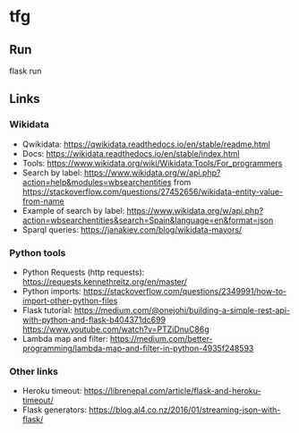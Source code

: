 # tfg

## Run 
flask run

## Links

### Wikidata
* Qwikidata: https://qwikidata.readthedocs.io/en/stable/readme.html
* Docs: https://wikidata.readthedocs.io/en/stable/index.html
* Tools: https://www.wikidata.org/wiki/Wikidata:Tools/For_programmers
* Search by label: https://www.wikidata.org/w/api.php?action=help&modules=wbsearchentities
from https://stackoverflow.com/questions/27452656/wikidata-entity-value-from-name
* Example of search by label: https://www.wikidata.org/w/api.php?action=wbsearchentities&search=Spain&language=en&format=json
* Sparql queries: https://janakiev.com/blog/wikidata-mayors/

### Python tools
* Python Requests (http requests): https://requests.kennethreitz.org/en/master/
* Python imports: https://stackoverflow.com/questions/2349991/how-to-import-other-python-files
* Flask tutorial: https://medium.com/@onejohi/building-a-simple-rest-api-with-python-and-flask-b404371dc699
 https://www.youtube.com/watch?v=PTZiDnuC86g
* Lambda map and filter: https://medium.com/better-programming/lambda-map-and-filter-in-python-4935f248593

### Other links
* Heroku timeout: https://librenepal.com/article/flask-and-heroku-timeout/
* Flask generators: https://blog.al4.co.nz/2016/01/streaming-json-with-flask/
